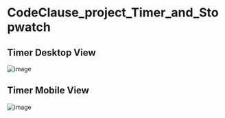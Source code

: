 # CodeClause_project_Timer_and_Stopwatch

## Timer Desktop View
![image](https://github.com/Durgesh4444/CodeClause_project_Timer_and_Stopwatch/assets/118267835/090fc5f3-df5d-4651-8370-1db0e570f00e)


## Timer Mobile View
![image](https://github.com/Durgesh4444/CodeClause_project_Timer_and_Stopwatch/assets/118267835/56d05f5e-6097-4654-9c18-e3671c102e89)

